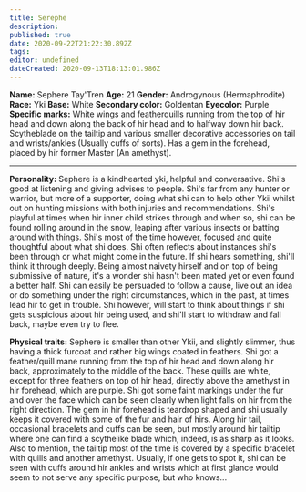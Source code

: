 ```yaml
---
title: Serephe
description: 
published: true
date: 2020-09-22T21:22:30.892Z
tags: 
editor: undefined
dateCreated: 2020-09-13T18:13:01.986Z
---
```


**Name:** Sephere Tay'Tren **Age:** 21 **Gender:** Androgynous (Hermaphrodite) **Race:** Yki **Base:** White **Secondary color:** Goldentan **Eyecolor:** Purple **Specific marks:** White wings and featherquills running from the top of hir head and down along the back of hir head and to halfway down hir back. Scytheblade on the tailtip and various smaller decorative accessories on tail and wrists/ankles (Usually cuffs of sorts). Has a gem in the forehead, placed by hir former Master (An amethyst).

* * * * *

**Personality:** Sephere is a kindhearted yki, helpful and conversative. Shi's good at listening and giving advises to people. Shi's far from any hunter or warrior, but more of a supporter, doing what shi can to help other Ykii whilst out on hunting missions with both injuries and recommendations. Shi's playful at times when hir inner child strikes through and when so, shi can be found rolling around in the snow, leaping after various insects or batting around with things. Shi's most of the time however, focused and quite thoughtful about what shi does. Shi often reflects about instances shi's been through or what might come in the future. If shi hears something, shi'll think it through deeply. Being almost naivety hirself and on top of being submissive of nature, it's a wonder shi hasn't been mated yet or even found a better half. Shi can easily be persuaded to follow a cause, live out an idea or do something under the right circumstances, which in the past, at times lead hir to get in trouble. Shi however, will start to think about things if shi gets suspicious about hir being used, and shi'll start to withdraw and fall back, maybe even try to flee.

**Physical traits:** Sephere is smaller than other Ykii, and slightly slimmer, thus having a thick furcoat and rather big wings coated in feathers. Shi got a feather/quill mane running from the top of hir head and down along hir back, approximately to the middle of the back. These quills are white, except for three feathers on top of hir head, directly above the amethyst in hir forehead, which are purple. Shi got some faint markings under the fur and over the face which can be seen clearly when light falls on hir from the right direction. The gem in hir forehead is teardrop shaped and shi usually keeps it covered with some of the fur and hair of hirs. Along hir tail, occasional bracelets and cuffs can be seen, but mostly around hir tailtip where one can find a scythelike blade which, indeed, is as sharp as it looks. Also to mention, the tailtip most of the time is covered by a specific bracelet with quills and another amethyst. Usually, if one gets to spot it, shi can be seen with cuffs around hir ankles and wrists which at first glance would seem to not serve any specific purpose, but who knows...